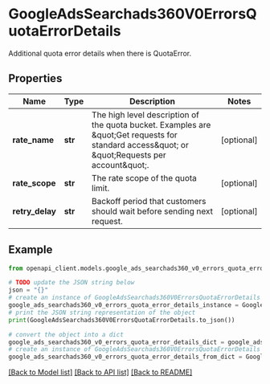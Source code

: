 # GoogleAdsSearchads360V0ErrorsQuotaErrorDetails

Additional quota error details when there is QuotaError.

## Properties

Name | Type | Description | Notes
------------ | ------------- | ------------- | -------------
**rate_name** | **str** | The high level description of the quota bucket. Examples are \&quot;Get requests for standard access\&quot; or \&quot;Requests per account\&quot;. | [optional] 
**rate_scope** | **str** | The rate scope of the quota limit. | [optional] 
**retry_delay** | **str** | Backoff period that customers should wait before sending next request. | [optional] 

## Example

```python
from openapi_client.models.google_ads_searchads360_v0_errors_quota_error_details import GoogleAdsSearchads360V0ErrorsQuotaErrorDetails

# TODO update the JSON string below
json = "{}"
# create an instance of GoogleAdsSearchads360V0ErrorsQuotaErrorDetails from a JSON string
google_ads_searchads360_v0_errors_quota_error_details_instance = GoogleAdsSearchads360V0ErrorsQuotaErrorDetails.from_json(json)
# print the JSON string representation of the object
print(GoogleAdsSearchads360V0ErrorsQuotaErrorDetails.to_json())

# convert the object into a dict
google_ads_searchads360_v0_errors_quota_error_details_dict = google_ads_searchads360_v0_errors_quota_error_details_instance.to_dict()
# create an instance of GoogleAdsSearchads360V0ErrorsQuotaErrorDetails from a dict
google_ads_searchads360_v0_errors_quota_error_details_from_dict = GoogleAdsSearchads360V0ErrorsQuotaErrorDetails.from_dict(google_ads_searchads360_v0_errors_quota_error_details_dict)
```
[[Back to Model list]](../README.md#documentation-for-models) [[Back to API list]](../README.md#documentation-for-api-endpoints) [[Back to README]](../README.md)


